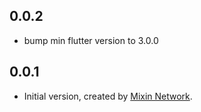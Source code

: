## 0.0.2

* bump min flutter version to 3.0.0

## 0.0.1

* Initial version, created by [Mixin Network](https://mixin.one).
